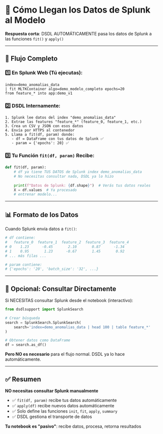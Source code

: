# 🔄 Cómo Llegan los Datos de Splunk al Modelo

**Respuesta corta**: DSDL AUTOMÁTICAMENTE pasa los datos de Splunk a las funciones `fit()` y `apply()`

---

## 🔄 Flujo Completo

### 1️⃣ En Splunk Web (Tú ejecutas):

```spl
index=demo_anomalias_data
| fit MLTKContainer algo=demo_modelo_completo epochs=20
from feature_* into app:demo_v1
```

### 2️⃣ DSDL Internamente:

```
1. Splunk lee datos del index "demo_anomalias_data"
2. Extrae las features "feature_*" (feature_0, feature_1, etc.)
3. Crea un CSV y JSON con esos datos
4. Envía por HTTPS al contenedor
5. Llama a fit(df, param) donde:
   - df = DataFrame con tus datos de Splunk ✅
   - param = {'epochs': 20} ✅
```

### 3️⃣ Tu Función `fit(df, param)` Recibe:

```python
def fit(df, param):
    # df ya tiene TUS DATOS de Splunk index demo_anomalias_data
    # No necesitas consultar nada, DSDL ya lo hizo
    
    print(f"Datos de Splunk: {df.shape}")  # Verás tus datos reales
    X = df.values  # Ya procesado
    # entrenar modelo...
```

---

## 📊 Formato de los Datos

Cuando Splunk envía datos a `fit()`:

```python
# df contiene:
#   feature_0  feature_1  feature_2  feature_3  feature_4
# 0    1.23      -0.45       2.10       0.87      -1.34
# 1    0.95       1.23      -0.67       1.45       0.92
# ... más filas ...

# param contiene:
# {'epochs': '20', 'batch_size': '32', ...}
```

---

## 🧪 Opcional: Consultar Directamente

Si NECESITAS consultar Splunk desde el notebook (interactivo):

```python
from dsdlsupport import SplunkSearch

# Crear búsqueda
search = SplunkSearch.SplunkSearch(
    search='index=demo_anomalias_data | head 100 | table feature_*'
)

# Obtener datos como DataFrame
df = search.as_df()
```

**Pero NO es necesario** para el flujo normal. DSDL ya lo hace automáticamente.

---

## ✅ Resumen

**NO necesitas consultar Splunk manualmente**

- ✅ `fit(df, param)` recibe tus datos automáticamente
- ✅ `apply(df)` recibe nuevos datos automáticamente
- ✅ Solo define las funciones `init`, `fit`, `apply`, `summary`
- ✅ DSDL gestiona el transporte de datos

**Tu notebook es "pasivo"**: recibe datos, procesa, retorna resultados

